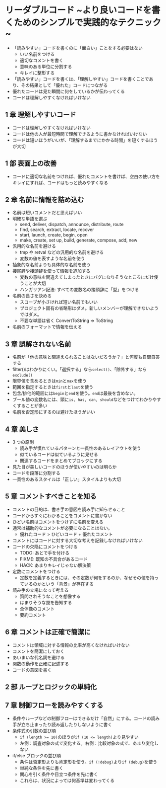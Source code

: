 # リーダブルコード ~より良いコードを書くためのシンプルで実践的なテクニック~

- 「読みやすい」コードを書くのに「面白い」ことをする必要はない
  - いい名前をつける
  - 適切なコメントを書く
  - 意味のある単位に分割する
  - キレイに整形する
- 「読みやすい」コードを書くは、「理解しやすい」コードを書くことであり、その結果として「優れた」コードにつながる
- 優れたコードは見た瞬間に何をしているかが伝わってくる
- コードは理解しやすくなければいけない

## 1 章 理解しやすいコード

- コードは理解しやすくなければいけない
- コードは他の人が最短時間で理解できるように書かなければいけない
- コードは短いほうがいいが、「理解するまでにかかる時間」を短くするほうが大切

## 1 部 表面上の改善

- コードに適切な名前をつければ、優れたコメントを書けば、空白の使い方をキレイにすれば、コードはもっと読みやすくなる

## 2 章 名前に情報を詰め込む

- 名前は短いコメントだと思えばいい
- 明確な単語を選ぶ
  - send, deliver, dispatch, announce, distribute, route
  - find, search, extract, locate, recover
  - start, launch, create, begin, open
  - make, create, set up, build, generate, compose, add, new
- 汎用的な名前を避ける
  - tmp や retval などの汎用的な名前を避ける
  - 変数の値を表すような名前を使う
- 抽象的な名前よりも具体的な名前を使う
- 接尾辞や接頭辞を使って情報を追加する
  - 変数の意味を間違えてしまったときにバグになりそうなところにだけ使うことが大切
  - ハンガリアン記法: すべての変数名の接頭辞に「型」をつける
- 名前の長さを決める
  - スコープが小さければ短い名前でもいい
  - プロジェクト固有の省略形はダメ。新しいメンバーが理解できないようではダメ。
  - 不要な単語は省く ConvertToString => ToString
- 名前のフォーマットで情報を伝える

## 3 章 誤解されない名前

- 名前が「他の意味と間違えられることはないだろうか？」と何度も自問自答する
- filter()はわかりにくい。「選択する」なら`select()`、「除外する」なら`exclude()`
- 限界値を含めるときは`min`と`max`を使う
- 範囲を指定するときは`first`と`last`を使う
- 包含/排他的範囲には`begin`と`end`を使う。`end`は最後を含めない。
- ブール値の変数名には、頭に`is, has, can, should`などをつけてわかりやすくすることが多い
- 名前を否定形にするのは避けたほうがいい

## 4 章 美しさ

- 3 つの原則
  - 読み手が慣れているパターンと一貫性のあるレイアウトを使う
  - 似ているコードは似ているように見せる
  - 関連するコードをまとめてブロックにする
- 見た目が美しいコードのほうが使いやすいのは明らか
- コードを段落に分割する
- 一貫性のあるスタイルは「正しい」スタイルよりも大切

## 5 章 コメントすべきことを知る

- コメントの目的は、書き手の意図を読み手に知らせること
- コードからすぐにわかることをコメントに書かない
- ひどい名前はコメントをつけずに名前を変える
- 通常は補助的なコメントが必要になることはない。
  - 優れたコード > ひどいコード + 優れたコメント
- コメントにはコードに対する大切な考えを記録しなければいけない
- コードの欠陥にコメントをつける
  - TODO: あとで手を付ける
  - FIXME: 既知の不具合があるコード
  - HACK: あまりキレイじゃない解決策
- 定数にコメントをつける
  - 定数を定義するときには、その定数が何をするのか、なぜその値を持っているのかという「背景」が存在する
- 読み手の立場になって考える
  - 質問されそうなことを想像する
  - はまりそうな罠を告知する
  - 全体像のコメント
  - 要約コメント

## 6 章 コメントは正確で簡潔に

- コメントは領域に対する情報の比率が高くなければいけない
- コメントを簡潔にしておく
- あいまいな代名詞を避ける
- 関数の動作を正確に記述する
- コードの意図を書く

## 2 部 ループとロジックの単純化

## 7 章 制御フローを読みやすくする

- 条件やループなどの制御フローはできるだけ「自然」にする。コードの読み手が立ち止まったり読み返したりしないように書く
- 条件式の引数の並び順
  - `if (length >= 10)`のほうが`if (10 <= length)`より見やすい
  - 左側：調査対象の式で変化する。右側：比較対象の式で、あまり変化しない
- if/else ブロックの並び順
  - 条件は否定形よりも肯定形を使う。`if (!debug)`より`if (debug)`を使う
  - 単純な条件を先に書く
  - 関心を引く条件や目立つ条件を先に書く
  - これらは、状況によっては何基準は変わってくる
